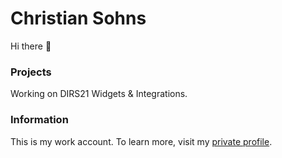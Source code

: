 # Christian Sohns

Hi there 👋

### Projects
Working on DIRS21 Widgets & Integrations.

### Information
This is my work account. To learn more, visit my [private profile](https://github.com/chrissns).
